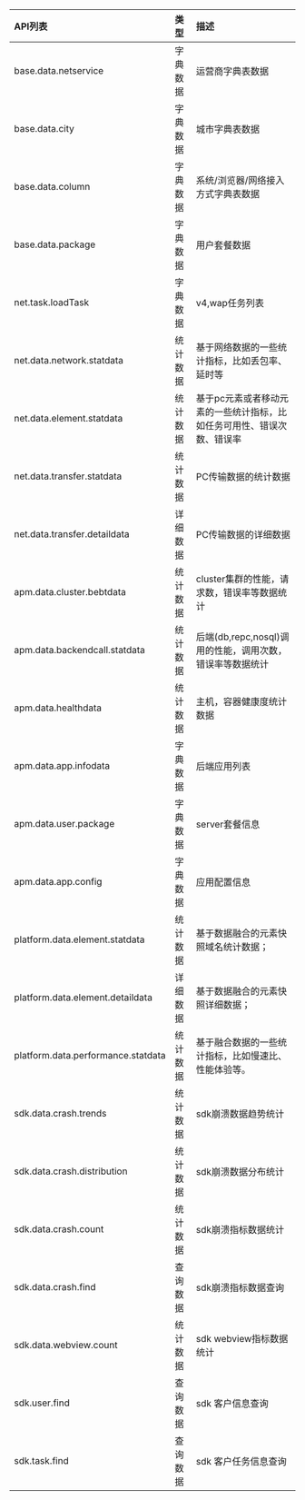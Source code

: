 | API列表 | 类型 | 描述 |
| :--- | :--- | :--- |
| base.data.netservice | 字典数据 | 运营商字典表数据 |
| base.data.city | 字典数据 | 城市字典表数据 |
| base.data.column | 字典数据 | 系统/浏览器/网络接入方式字典表数据 |
| base.data.package | 字典数据 | 用户套餐数据 |
| net.task.loadTask | 字典数据 | v4,wap任务列表 |
| net.data.network.statdata | 统计数据 | 基于网络数据的一些统计指标，比如丢包率、延时等 |
| net.data.element.statdata | 统计数据 | 基于pc元素或者移动元素的一些统计指标，比如任务可用性、错误次数、错误率 |
| net.data.transfer.statdata | 统计数据 | PC传输数据的统计数据 |
| net.data.transfer.detaildata | 详细数据 | PC传输数据的详细数据 |
| apm.data.cluster.bebtdata | 统计数据 | cluster集群的性能，请求数，错误率等数据统计 |
| apm.data.backendcall.statdata | 统计数据 | 后端\(db,repc,nosql\)调用的性能，调用次数，错误率等数据统计 |
| apm.data.healthdata | 统计数据 | 主机，容器健康度统计数据 |
| apm.data.app.infodata | 字典数据 | 后端应用列表 |
| apm.data.user.package | 字典数据 | server套餐信息 |
| apm.data.app.config | 字典数据 | 应用配置信息 |
| platform.data.element.statdata | 统计数据 | 基于数据融合的元素快照域名统计数据； |
| platform.data.element.detaildata | 详细数据 | 基于数据融合的元素快照详细数据； |
| platform.data.performance.statdata | 统计数据 | 基于融合数据的一些统计指标，比如慢速比、性能体验等。 |
| sdk.data.crash.trends | 统计数据 | sdk崩溃数据趋势统计 |
| sdk.data.crash.distribution | 统计数据 | sdk崩溃数据分布统计 |
| sdk.data.crash.count | 统计数据 | sdk崩溃指标数据统计 |
| sdk.data.crash.find | 查询数据 | sdk崩溃指标数据查询 |
| sdk.data.webview.count | 统计数据 | sdk webview指标数据统计 |
| sdk.user.find | 查询数据 | sdk 客户信息查询 |
| sdk.task.find | 查询数据 | sdk 客户任务信息查询 |



